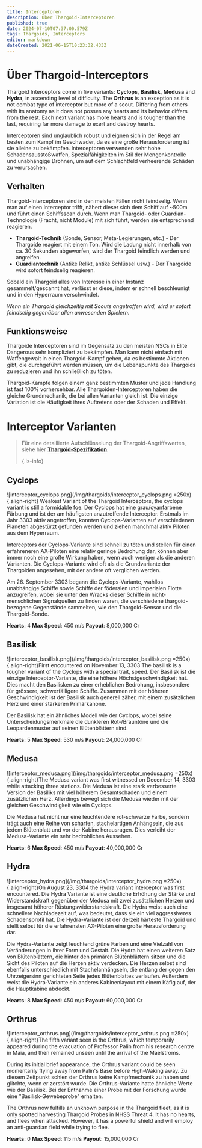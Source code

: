 ```yaml
---
title: Interceptoren
description: Über Thargoid-Interceptoren
published: true
date: 2024-07-10T07:37:00.579Z
tags: Thargoids, Interceptors
editor: markdown
dateCreated: 2021-06-15T10:23:32.433Z
---
```


# Über Thargoid-Interceptors
Thargoid Interceptors come in five variants: **Cyclops**, **Basilisk**, **Medusa** and **Hydra**, in ascending level of difficulty. The **Orthrus** is an exception as it is not combat type of interceptor but more of a scout. Differing from others with its anatomy as it does not posses any hearts and  its behavior differs from the rest. Each next variant has more hearts and is tougher than the last, requiring far more damage to exert and destroy hearts.

Interceptoren sind unglaublich robust und eignen sich in der Regel am besten zum Kampf im Geschwader, da es eine große Herausforderung ist sie alleine zu bekämpfen. Interceptoren verwenden sehr hohe Schadensausstoßwaffen, Spezialfähigkeiten im Stil der Mengenkontrolle und unabhängige Drohnen, um auf dem Schlachtfeld verheerende Schäden zu verursachen.

## Verhalten
Thargoid-Interceptoren sind in den meisten Fällen nicht feindselig. Wenn man auf einen Interceptor trifft, nähert dieser sich dem Schiff auf ~500m und führt einen Schiffsscan durch. Wenn man Thargoid- oder Guardian-Technologie (Fracht, nicht Module) mit sich führt, werden sie entsprechend reagieren.

- **Thargoid-Technik** (Sonde, Sensor, Meta-Legierungen, etc.) - Der Thargoide reagiert mit einem Ton. Wird die Ladung nicht innerhalb von ca. 30 Sekunden abgeworfen, wird der Thargoid feindlich werden und angreifen.
- **Guardiantechnik** (Antike Relikt, antike Schlüssel usw.) - Der Thargoide wird sofort feindselig reagieren.

Sobald ein Thargoid alles von Interesse in einer Instanz gesammelt/gescannt hat, verlässt er diese, indem er schnell beschleunigt und in den Hyperraum verschwindet.

*Wenn ein Thargoid gleichzeitig mit Scouts angetroffen wird, wird er sofort feindselig gegenüber allen anwesenden Spielern.*

## Funktionsweise
Thargoide Interceptoren sind im Gegensatz zu den meisten NSCs in Elite Dangerous sehr kompliziert zu bekämpfen. Man kann nicht einfach mit Waffengewalt in einen Thargoid-Kampf gehen, da es bestimmte Aktionen gibt, die durchgeführt werden müssen, um die Lebenspunkte des Thargoids zu reduzieren und ihn schließlich zu töten.

Thargoid-Kämpfe folgen einem ganz bestimmten Muster und jede Handlung ist fast 100% vorhersehbar. Alle Thargoiden-Interceptoren haben die gleiche Grundmechanik, die bei allen Varianten gleich ist. Die einzige Variation ist die Häufigkeit ihres Auftretens oder der Schaden und Effekt.

# Interceptor Varianten
> Für eine detaillierte Aufschlüsselung der Thargoid-Angriffswerten, siehe hier [**Thargoid-Spezifikation**](/en/thargoid-specs). 
> 
> {.is-info}

## **Cyclops**
!\[interceptor_cyclops.png\](/img/thargoids/interceptor_cyclops.png =250x){.align-right} Weakest Variant of the Thargoid Interceptors, the cyclops variant is still a formidable foe. Der Cyclops hat eine grau/cyanfarbene Färbung und ist der am häufigsten anzutreffende Interceptor. Erstmals im Jahr 3303 aktiv angetroffen, konnten Cyclops-Varianten auf verschiedenen Planeten abgestürzt gefunden werden und ziehen manchmal aktiv Piloten aus dem Hyperraum.

Interceptors der Cyclops-Variante sind schnell zu töten und stellen für einen erfahreneren AX-Piloten eine relativ geringe Bedrohung dar, können aber immer noch eine große Wirkung haben, wenn auch weniger als die anderen Varianten. Die Cyclops-Variante wird oft als die Grundvariante der Thargoiden angesehen, mit der andere oft verglichen werden.

Am 26. September 3303 begann die Cyclops-Variante, wahllos unabhängige Schiffe sowie Schiffe der föderalen und imperialen Flotte anzugreifen, wobei sie unter den Wracks dieser Schiffe in nicht-menschlichen Signalquellen zu finden waren, die verschiedene thargoid-bezogene Gegenstände sammelten, wie den Thargoid-Sensor und die Thargoid-Sonde.

**Hearts**: 4 **Max Speed**: 450 m/s **Payout**: 8,000,000 Cr

## **Basilisk**
!\[interceptor_basilisk.png\](/img/thargoids/interceptor_basilisk.png =250x){.align-right}First encountered on November 13, 3303 The basilisk is a tougher variant of the Cyclops with a special trait, speed. Der Basilisk ist die einzige Interceptor-Variante, die eine höhere Höchstgeschwindigkeit hat. Dies macht den Basilisken zu einer erheblichen Bedrohung, insbesondere für grössere, schwerfälligere Schiffe. Zusammen mit der höheren Geschwindigkeit ist der Basilisk auch generell zäher, mit einem zusätzlichen Herz und einer stärkeren Primärkanone.

Der Basilisk hat ein ähnliches Modell wie der Cyclops, wobei seine Unterscheidungsmerkmale die dunkleren Rot-/Brauntöne und die Leopardenmuster auf seinen Blütenblättern sind.

**Hearts**: 5 **Max Speed**: 530 m/s **Payout**: 24,000,000 Cr

## **Medusa**
!\[interceptor_medusa.png\](/img/thargoids/interceptor_medusa.png =250x){.align-right}The Medusa variant was first witnessed on December 14, 3303 while attacking three stations. Die Medusa ist eine stark verbesserte Version der Basiliks mit viel höherem Gesamtschaden und einem zusätzlichen Herz. Allerdings bewegt sich die Medusa wieder mit der gleichen Geschwindigkeit wie ein Cyclops.

Die Medusa hat nicht nur eine leuchtendere rot-schwarze Farbe, sondern trägt auch eine Reihe von scharfen, stachelartigen Anhängseln, die aus jedem Blütenblatt und vor der Kabine herausragen. Dies verleiht der Medusa-Variante ein sehr bedrohliches Aussehen.


**Hearts**: 6 **Max Speed**: 450 m/s **Payout**: 40,000,000 Cr

## **Hydra**
!\[interceptor_hydra.png\](/img/thargoids/interceptor_hydra.png =250x){.align-right}On August 23, 3304 the Hydra variant interceptor was first encountered. Die Hydra Variante ist eine deutliche Erhöhung der Stärke und Widerstandskraft gegenüber der Medusa mit zwei zusätzlichen Herzen und insgesamt höherer Rüstungswiderstandskraft. Die Hydra weist auch eine schnellere Nachladezeit auf, was bedeutet, dass sie ein viel aggressiveres Schadensprofil hat. Die Hydra-Variante ist der derzeit härteste Thargoid und stellt selbst für die erfahrensten AX-Piloten eine große Herausforderung dar.

Die Hydra-Variante zeigt leuchtend grüne Farben und eine Vielzahl von Veränderungen in ihrer Form und Gestalt. Die Hydra hat einen weiteren Satz von Blütenblättern, die hinter den primären Blütenblättern sitzen und die Sicht des Piloten auf die Herzen aktiv verdecken. Die Herzen selbst sind ebenfalls unterschiedlich mit Stachelanhängseln, die entlang der gegen den Uhrzeigersinn gerichteten Seite jedes Blütenblattes verlaufen. Außerdem weist die Hydra-Variante ein anderes Kabinenlayout mit einem Käfig auf, der die Hauptkabine abdeckt.

**Hearts**: 8 **Max Speed**: 450 m/s **Payout**: 60,000,000 Cr

## **Orthrus**

!\[interceptor_orthrus.png\](/img/thargoids/interceptor_orthrus.png =250x){.align-right}The fifth variant seen is the Orthrus, which temporarily appeared during the evacuation of Professor Palin from his research centre in Maia, and then remained unseen until the arrival of the Maelstroms.

During its initial brief appearance, the Orthrus variant could be seen momentarily flying away from Palin's Base before High-Waking away. Zu diesem Zeitpunkt schien der Orthrus keine Kampfmechanik zu haben und glitchte, wenn er zerstört wurde. Die Orthrus-Variante hatte ähnliche Werte wie der Basilisk. Bei der Entnahme einer Probe mit der Forschung wurde eine "Basilisk-Gewebeprobe" erhalten.

The Orthrus now fulfills an unknown purpose in the Thargoid fleet, as it is only spotted harvesting Thargoid Probes in NHSS Threat 4. It has no hearts, and flees when attacked. However, it has a powerful shield and will employ an anti-guardian field while trying to flee.

**Hearts**: 0 **Max Speed**: 115 m/s **Payout**: 15,000,000 Cr
